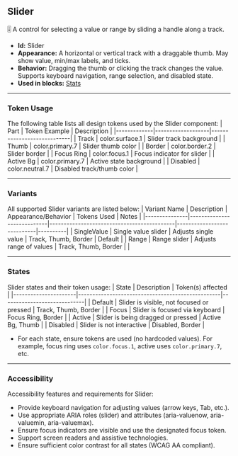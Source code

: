 ## Slider
🎚️ A control for selecting a value or range by sliding a handle along a track.
- **Id:** Slider
- **Appearance:** A horizontal or vertical track with a draggable thumb. May show value, min/max labels, and ticks.
- **Behavior:** Dragging the thumb or clicking the track changes the value. Supports keyboard navigation, range selection, and disabled state.
- **Used in blocks:** [Stats](../blocks/Stats.md)

---

### Token Usage
The following table lists all design tokens used by the Slider component:
| Part        | Token Example      | Description                |
|-------------|-------------------|----------------------------|
| Track       | color.surface.1   | Slider track background    |
| Thumb       | color.primary.7   | Slider thumb color         |
| Border      | color.border.2    | Slider border              |
| Focus Ring  | color.focus.1     | Focus indicator for slider |
| Active Bg   | color.primary.7   | Active state background    |
| Disabled    | color.neutral.7   | Disabled track/thumb color |

---

### Variants
All supported Slider variants are listed below:
| Variant Name   | Description                | Appearance/Behavior                        | Tokens Used                | Notes    |
|---------------|----------------------------|--------------------------------------------|----------------------------|----------|
| SingleValue   | Single value slider        | Adjusts single value                       | Track, Thumb, Border       | Default  |
| Range         | Range slider               | Adjusts range of values                    | Track, Thumb, Border       |          |

---

### States
Slider states and their token usage:
| State                | Description                                      | Token(s) affected           |
|----------------------|--------------------------------------------------|-----------------------------|
| Default              | Slider is visible, not focused or pressed        | Track, Thumb, Border        |
| Focus                | Slider is focused via keyboard                   | Focus Ring, Border          |
| Active               | Slider is being dragged or pressed               | Active Bg, Thumb            |
| Disabled             | Slider is not interactive                        | Disabled, Border            |

- For each state, ensure tokens are used (no hardcoded values). For example, focus ring uses `color.focus.1`, active uses `color.primary.7`, etc.

---

### Accessibility
Accessibility features and requirements for Slider:
- Provide keyboard navigation for adjusting values (arrow keys, Tab, etc.).
- Use appropriate ARIA roles (slider) and attributes (aria-valuenow, aria-valuemin, aria-valuemax).
- Ensure focus indicators are visible and use the designated focus token.
- Support screen readers and assistive technologies.
- Ensure sufficient color contrast for all states (WCAG AA compliant).
